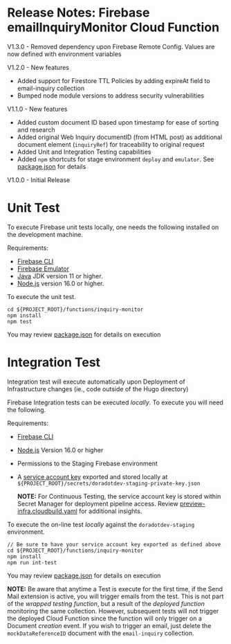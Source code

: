 # Release Notes: Firebase emailInquiryMonitor Cloud Function

V1.3.0 - Removed dependency upon Firebase Remote Config.  Values are now defined with environment variables

V1.2.0 - New features
 - Added support for Firestore TTL Policies by adding expireAt field to email-inquiry collection
 - Bumped node module versions to address security vulnerabilities

V1.1.0 - New features
 - Added custom document ID based upon timestamp for ease of sorting and research
 - Added original Web Inquiry documentID (from HTML post) as additional document element (`inquiryRef`) for traceability to original request
 - Added Unit and Integration Testing capabilities
 - Added `npm` shortcuts for stage environment `deploy` and `emulator`.  See [package.json](./package.json) for details

V1.0.0 - Initial Release

# Unit Test
To execute Firebase unit tests locally, one needs the following installed on the development machine.

Requirements:

- [Firebase CLI](https://firebase.google.com/docs/cli)
- [Firebase Emulator](https://firebase.google.com/docs/emulator-suite/install_and_configure)
- [Java](https://jdk.java.net/) JDK version 11 or higher.
- [Node.js](https://nodejs.org/en/download) version 16.0 or higher.

To execute the unit test.
```shell
cd ${PROJECT_ROOT}/functions/inquiry-monitor
npm install
npm test
```

You may review [package.json](./package.json) for details on execution

# Integration Test

Integration test will execute automatically upon Deployment of Infrastructure changes (ie., code outside of the Hugo directory)

Firebase Integration tests can be executed *locally*.  To execute you will need the following.

Requirements:

- [Firebase CLI](https://firebase.google.com/docs/cli)
- [Node.js](https://nodejs.org/en/download) Version 16.0 or higher
- Permissions to the Staging Firebase environment
- A [service account key](https://firebase.google.com/docs/functions/unit-testing#online-mode) exported and stored locally at `${PROJECT_ROOT}/secrets/doradotdev-staging-private-key.json`

    **NOTE:** For Continuous Testing, the service account key is stored within Secret Manager for deployment pipeline access.  Review [preview-infra.cloudbuild.yaml](../../ci/preview-infra.cloudbuild.yaml) for additional insights.

To execute the on-line test *locally* against the `doradotdev-staging` environment.

```shell
// Be sure to have your service account key exported as defined above
cd ${PROJECT_ROOT}/functions/inquiry-monitor
npm install
npm run int-test
```

You may review [package.json](./package.json) for details on execution

**NOTE:** Be aware that anytime a Test is execute for the first time, if the Send Mail extension is active, you will trigger emails from the test.  This is not part of the *wrapped testing function*, but a result of the *deployed function* monitoring the same collection. However, subsequent tests will not trigger the deployed Cloud Function since the function will only trigger on a Document *creation* event.  If you wish to trigger an email, just delete the `mockDataReferenceID` document with the `email-inquiry` collection.